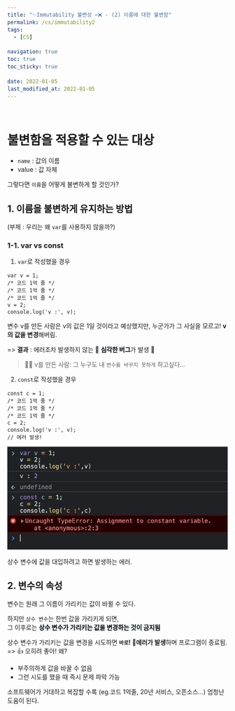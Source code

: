 ```yaml
---
title: "✨Immutability 불변성 ✂️❌ - (2) 이름에 대한 불변함"
permalink: /cs/immutability2
tags:
  - [CS]

navigation: true
toc: true
toc_sticky: true

date: 2022-01-05
last_modified_at: 2022-01-05
---
```


![]()

# 불변함을 적용할 수 있는 대상
- `name` : 값의 이름
- value : 값 자체

그렇다면 `이름`을 어떻게 불변하게 할 것인가?

## 1. 이름을 불변하게 유지하는 방법
(부제 : 우리는 왜 `var`를 사용하지 않을까?)

### 1-1. var vs const

1. `var`로 작성했을 경우

```JS
var v = 1;
/* 코드 1억 줄 */
/* 코드 1억 줄 */
/* 코드 1억 줄 */
v = 2;
console.log('v :', v);

```

변수 v를 만든 사람은 v의 값은 1일 것이라고 예상했지만,
누군가가 그 사실을 모르고! **v의 값을 변경**해버림.<br/>

=> **결과** : 에러조차 발생하지 않는 🚨 <strong style="color:black;background-color:aliceblue">심각한 버그</strong>가 발생 🚨 <br/>

> 🤦‍♀️ v를 만든 사람: 그 누구도 내 `변수를 바꾸지 못하게` 하고싶다...

2. `const`로 작성했을 경우

```JS
const c = 1;
/* 코드 1억 줄 */
/* 코드 1억 줄 */
/* 코드 1억 줄 */
c = 2;
console.log('v :', v);
// 에러 발생!

```

<img src="/assets/images/const-var.png" /><br/>

상수 변수에 값을 대입하려고 하면 발생하는 에러. <br/>

## 2. 변수의 속성

변수는 원래 그 이름이 가리키는 값이 바뀔 수 있다. <br/>

하지만 `상수 변수`는 한번 값을 가리키게 되면,<br/>
그 이후로는 <strong style="color:black;background-color:aliceblue">상수 변수가 가리키는 값을 변경하는 것이 금지됨</strong><br/>

상수 변수가 가리키는 값을 변경을 시도하면 **`바로`! 🚨에러가 발생**하며 프로그램이 종료됨.<br/>
=> 👍 오히려 좋아! 왜?
- 부주의하게 값을 바꿀 수 없음
- 그런 시도를 했을 때 즉시 문제 파악 가능

소프트웨어가 거대하고 복잡할 수록 (eg.코드 1억줄, 20년 서비스, 오픈소스...) 엄청난 도움이 된다.